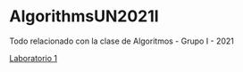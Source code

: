 # AlgorithmsUN2021I
Todo relacionado con la clase de Algoritmos - Grupo I - 2021

[Laboratorio 1](https://github.com/mcurream/AlgorithmsUN2021I/tree/main/Lab1)

